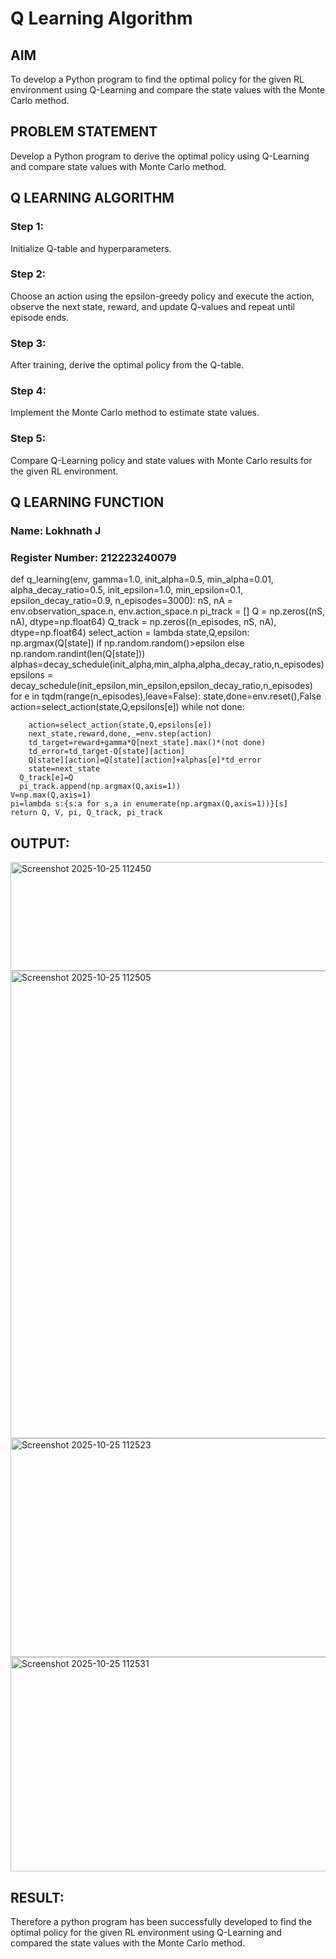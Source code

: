 # Q Learning Algorithm


## AIM
To develop a Python program to find the optimal policy for the given RL environment using Q-Learning and compare the state values with the Monte Carlo method.

## PROBLEM STATEMENT
Develop a Python program to derive the optimal policy using Q-Learning and compare state values with Monte Carlo method.

## Q LEARNING ALGORITHM
### Step 1:
Initialize Q-table and hyperparameters.

### Step 2:
Choose an action using the epsilon-greedy policy and execute the action, observe the next state, reward, and update Q-values and repeat until episode ends.

### Step 3:
After training, derive the optimal policy from the Q-table.

### Step 4:
Implement the Monte Carlo method to estimate state values.

### Step 5:
Compare Q-Learning policy and state values with Monte Carlo results for the given RL environment.

## Q LEARNING FUNCTION
### Name: Lokhnath J
### Register Number: 212223240079

def q_learning(env, 
               gamma=1.0,
               init_alpha=0.5,
               min_alpha=0.01,
               alpha_decay_ratio=0.5,
               init_epsilon=1.0,
               min_epsilon=0.1,
               epsilon_decay_ratio=0.9,
               n_episodes=3000):
    nS, nA = env.observation_space.n, env.action_space.n
    pi_track = []
    Q = np.zeros((nS, nA), dtype=np.float64)
    Q_track = np.zeros((n_episodes, nS, nA), dtype=np.float64)
    select_action = lambda state,Q,epsilon: np.argmax(Q[state]) if np.random.random()>epsilon else np.random.randint(len(Q[state]))
    alphas=decay_schedule(init_alpha,min_alpha,alpha_decay_ratio,n_episodes)
    epsilons = decay_schedule(init_epsilon,min_epsilon,epsilon_decay_ratio,n_episodes)
    for e in tqdm(range(n_episodes),leave=False):
      state,done=env.reset(),False
      action=select_action(state,Q,epsilons[e])
      while not done:
        
        action=select_action(state,Q,epsilons[e])
        next_state,reward,done,_=env.step(action)
        td_target=reward+gamma*Q[next_state].max()*(not done)
        td_error=td_target-Q[state][action]
        Q[state][action]=Q[state][action]+alphas[e]*td_error
        state=next_state
      Q_track[e]=Q
      pi_track.append(np.argmax(Q,axis=1))
    V=np.max(Q,axis=1)
    pi=lambda s:{s:a for s,a in enumerate(np.argmax(Q,axis=1))}[s]
    return Q, V, pi, Q_track, pi_track


## OUTPUT:


<img width="997" height="174" alt="Screenshot 2025-10-25 112450" src="https://github.com/user-attachments/assets/6e0ad0a8-e84b-495e-b855-451ff8f90f4c" />


<img width="1707" height="748" alt="Screenshot 2025-10-25 112505" src="https://github.com/user-attachments/assets/e50ef4a0-8035-4353-bf44-82acf51dc740" />

<img width="803" height="350" alt="Screenshot 2025-10-25 112523" src="https://github.com/user-attachments/assets/b18e472b-bb9c-4c86-8102-23460019d521" />

<img width="762" height="343" alt="Screenshot 2025-10-25 112531" src="https://github.com/user-attachments/assets/ca2e2626-f86a-42ef-8ff1-43dde1b270f8" />

## RESULT:

Therefore a python program has been successfully developed to find the optimal policy for the given RL environment using Q-Learning and compared the state values with the Monte Carlo method.
